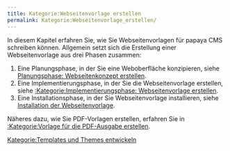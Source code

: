 ```yaml
---
title: Kategorie:Webseitenvorlage erstellen
permalink: Kategorie:Webseitenvorlage_erstellen/
---
```


In diesem Kapitel erfahren Sie, wie Sie Webseitenvorlagen für papaya CMS schreiben können. Allgemein setzt sich die Erstellung einer Webseitenvorlage aus drei Phasen zusammen:

1.  Eine Planungsphase, in der Sie eine Weboberfläche konzipieren, siehe [Planungsphase: Webseitenkonzept erstellen](/Planungsphase:_Webseitenkonzept_erstellen ).
2.  Eine Implementierungsphase, in der Sie die Webseitenvorlage erstellen, siehe [:Kategorie:Implementierungsphase: Webseitenvorlage erstellen](/:Kategorie:Implementierungsphase:_Webseitenvorlage_erstellen ).
3.  Eine Installationsphase, in der Sie Webseitenvorlage installieren, siehe [Installation der Webseitenvorlage](/Installation_der_Webseitenvorlage ).

Näheres dazu, wie Sie PDF-Vorlagen erstellen, erfahren Sie in [:Kategorie:Vorlage für die PDF-Ausgabe erstellen](/:Kategorie:Vorlage_für_die_PDF-Ausgabe_erstellen ).

[Kategorie:Templates und Themes entwickeln](Kategorie:Templates_und_Themes_entwickeln )